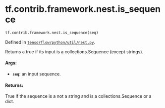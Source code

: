 <div itemscope itemtype="http://developers.google.com/ReferenceObject">
<meta itemprop="name" content="tf.contrib.framework.nest.is_sequence" />
</div>

# tf.contrib.framework.nest.is_sequence

``` python
tf.contrib.framework.nest.is_sequence(seq)
```



Defined in [`tensorflow/python/util/nest.py`](https://www.tensorflow.org/code/tensorflow/python/util/nest.py).

Returns a true if its input is a collections.Sequence (except strings).

#### Args:

* <b>`seq`</b>: an input sequence.


#### Returns:

True if the sequence is a not a string and is a collections.Sequence or a
dict.